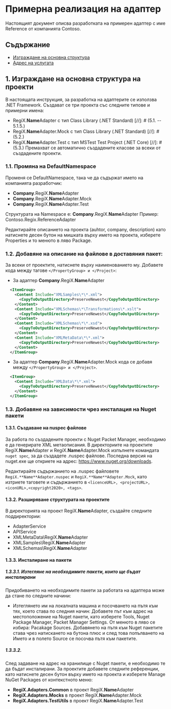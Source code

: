 # Примерна реализация на адаптер
Настоящият документ описва разработката на примерен адаптер с име Reference от компанията Contoso.

## Съдържание

<!-- TOC -->
- [Изграждане на основна структура](#основна-структура)
- [Адрес на услугата](#адрес-на-услугата)
<!-- /TOC -->


## 1. Изграждане на основна структура на проекти
В настоящата инструкция, за разработка на адаптерите се използва .NET Framework. Създават се три проекта със следните типове и примерни имена:

* RegiX.**Name**Adapter с тип Class Library (.NET Standard)
[//]: # (5.1. -- 5.1.5.)
* RegiX.**Name**Adapter.Mock с тип Class Library (.NET Standard)
[//]: # (5.2.)
* RegiX.**Name**Adapter.Test с тип MSTest Test Project (.NET Core)
 [//]: # (5.3.)
Премахват се автоматично създадените класове за всеки от създадените проекти.

### 1.1. Промяна на DefaultNamespace
Променя се DefaultNamespace, така че да съдържат името на компанията разработчик:

  * **Company**.RegiX.**Name**Adapter
  * **Company**.RegiX.**Name**Adapter.Mock
  * **Company**.RegiX.**Name**Adapter.Test

Структурата на Namespace е: **Company**.RegiX.**Name**Adapter
Пример: Contoso.Regix.ReferenceAdapter

Редактирайте описанието на проекта (auhtor, company, description) като натиснете десен бутон на мишката върху името на проекта, изберете Properties и то менюто в ляво Package.

### 1.2. Добавяне на описание на файлове в доставяния пакет:
За всеки от проектите, натиснете върху наименованието му. Добавете кода между тагове `</PropertyGroup> и </Project>`:
* За адаптер **Company**.RegiX.**Name**Adapter 
```xml
  <ItemGroup>
    <Content Include="XMLSamples\*\*.xml">
      <CopyToOutputDirectory>PreserveNewest</CopyToOutputDirectory>
    </Content>
    <Content Include="XMLSchemas\*\Transformations\*.xslt">
      <CopyToOutputDirectory>PreserveNewest</CopyToOutputDirectory>
    </Content>
    <Content Include="XMLSchemas\*\*.xsd">
      <CopyToOutputDirectory>PreserveNewest</CopyToOutputDirectory>
    </Content>
    <Content Include="XMLMetaData\*\*.xml">
      <CopyToOutputDirectory>PreserveNewest</CopyToOutputDirectory>
    </Content>
  </ItemGroup>
```
* За адаптер **Company**.RegiX.**Name**Adapter.Mock кода се добавя между `</PropertyGroup> и </Project>`. 
```xml
  <ItemGroup>
    <Content Include="XMLData\*\*.xml">
      <CopyToOutputDirectory>PreserveNewest</CopyToOutputDirectory>
    </Content>
  </ItemGroup>
```
### 1.3. Добавяне на зависимости чрез инсталация на Nuget пакети

#### 1.3.1. Създаване на nuspec файлове 

За работа по създадените проекти с Nuget Packet Manager, необходимо е да генерирате XML метаописания. В директориите на проектите RegiX.**Name**Adapter и RegiX.**Name**Adapter.Mock изпълнете командата `nuget spec`, за да създадете .nuspec файлове. Последна версия на nuget.exe ще откриете на адрес: https://www.nuget.org/downloads.

 Редактирайте съдържанието на .nuspec файловете `RegiX.**Name**Adapter.nuspec` и `RegiX.**Name**Adapter.Mock`, като изтриете таговете и съдържанието в `<licenceURL>, <projectURL>, <iconURL>,<copyright2020>, <tags>`.

#### 1.3.2. Разширяване структурата на проектите

В директорията на проект RegiX.**Name**Adapter, създайте следните поддиректории:
* AdapterService
* APIService
* XMLMetaData\RegiX.**Name**Adapter
* XMLSamples\RegiX.**Name**Adapter
* XMLSchemas\RegiX.**Name**Adapter

#### 1.3.3. Инсталиране на пакети

##### 1.3.3.1. Изтегляне на необходимите пакети, които ще бъдат инсталирани

Придобиването на необходимите пакети за работата на адаптера може да стане по следните начини:
* Изтеглянето им на локалната машина и посочването на пътя към тях, което става по следния начин:
  Добавете път към адрес на местоположение на Nuget пакети, като изберете Tools, Nuget Package Manager, Packet Manager Settings.
  От менюто в ляво се избира: Pacakage Sources. Добавянето на пътя към Nuget пакетите става чрез натискането на бутона плюс и след това попълването на Името и в полето Source се посочва пътя към пакетите. 

##### 1.3.3.2.
След задаване на адрес на хранилище с Nuget пакети, е необходимо те да бъдат инсталирани. За проектите добавете следните референции, като натиснете десен бутон върху името на проекта и изберете Manage NuGet Packages от контекстното меню:

* **RegiX.Adapters.Common** в проект RegiX.**Name**Adapter
* **RegiX.Adapters.Mocks** в проект RegiX.**Name**Adapter.Mock
* **RegiX.Adapters.TestUtils** в проект RegiX.**Name**Adapter.Test
